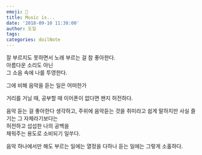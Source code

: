 ```yaml
---
emoji: 📔
title: Music is...
date: '2018-09-10 11:38:00'
author: 도일
tags:
categories: doilNote
---
```


잘 부르지도 못하면서 
노래 부르는 걸 참 좋아한다.  
아름다운 소리도 아닌  
그 소음 속에 나를 투영한다.  

그에 비해 음악을 듣는 일은 어떠한가  

거리를 거닐 때, 공부할 때
이어폰이 없다면 왠지 허전하다.

음악 듣는 걸 좋아한다 생각하고,
주위에 음악듣는 것을 
취미라고 쉽게 말하지만
사실 즐기는 그 자체라기보다는  
허전하고 섭섭한 나의 공백을  
채워주는 용도로 소비되기 일쑤다.  

음악 하나에서만 해도
부르는 일에는 열정을 다하나
듣는 일에는 그렇게 소홀하다.